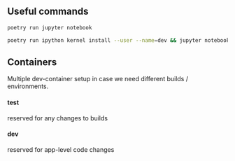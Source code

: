 
## Useful commands
```bash
poetry run jupyter notebook
```
```bash
poetry run ipython kernel install --user --name=dev && jupyter notebook
```

## Containers
Multiple dev-container setup in case we need different builds / environments. 

#### test
reserved for any changes to builds

#### dev
reserved for app-level code changes
